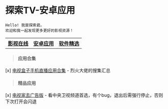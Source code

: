 # 探索TV-安卓应用

    Hello! 我是探索君。
    欢迎和我一起发现更多更好的影视资源！

<table>
<tr>
<th><a href="index.html">影视在线</a></th>
<th><a href="motvapp.html">安卓应用</a></th>
<th><a href="pcsoft.html">软件精选</a></th>
</tr>
</table>

> #### 应用合集

[x] [电视盒子手机直播应用合集](https://apphot.cc/27447.html) - 烈火大佬的搜集汇总<br>

> #### 精品应用

[x] [电视家去广告版](https://tywanji.lanzouo.com/iChxix3jikd) - 看中央卫视频道首选，有个bug，退出后需强行停止，否则下次打开会闪退

